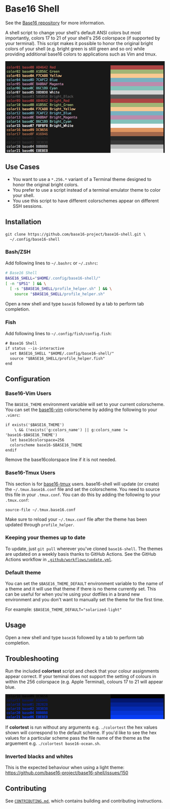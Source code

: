 # Base16 Shell

See the [Base16 repository][1] for more information.

A shell script to change your shell's default ANSI colors but most
importantly, colors 17 to 21 of your shell's 256 colorspace (if
supported by your terminal). This script makes it possible to honor the
original bright colors of your shell (e.g. bright green is still green
and so on) while providing additional base16 colors to applications such
as Vim and tmux.

![Base16 Shell][8]

## Use Cases

- You want to use a `*.256.*` variant of a Terminal theme designed to
  honor the original bright colors.
- You prefer to use a script instead of a terminal emulator theme to
  color your shell.
- You use this script to have different colorschemes appear on different
  SSH sessions.

## Installation

```shell
git clone https://github.com/base16-project/base16-shell.git \
  ~/.config/base16-shell
```

### Bash/ZSH

Add following lines to `~/.bashrc` or `~/.zshrc`:

```bash
# Base16 Shell
BASE16_SHELL="$HOME/.config/base16-shell/"
[ -n "$PS1" ] && \
  [ -s "$BASE16_SHELL/profile_helper.sh" ] && \
    source "$BASE16_SHELL/profile_helper.sh"
```

Open a new shell and type `base16` followed by a tab to perform tab
completion.

### Fish

Add following lines to `~/.config/fish/config.fish`:

```fish
# Base16 Shell
if status --is-interactive
  set BASE16_SHELL "$HOME/.config/base16-shell/"
  source "$BASE16_SHELL/profile_helper.fish"
end
```

## Configuration

### Base16-Vim Users

The `BASE16_THEME` environment variable will set to your current
colorscheme. You can set the [base16-vim][2] colorscheme by adding the
following to your `.vimrc`:

```vim
if exists('$BASE16_THEME')
    \ && (!exists('g:colors_name') || g:colors_name != 'base16-$BASE16_THEME')
  let base16colorspace=256
  colorscheme base16-$BASE16_THEME
endif
```

Remove the base16colorspace line if it is not needed.

### Base16-Tmux Users

This section is for [base16-tmux][3] users. base16-shell will update (or
create) the `~/.tmux.base16.conf` file and set the colorscheme. You need
to source this file in your `.tmux.conf`. You can do this by adding the
following to your `.tmux.conf`:

```
source-file ~/.tmux.base16.conf
```

Make sure to reload your `~/.tmux.conf` file after the theme has been
updated through `profile_helper`.

### Keeping your themes up to date

To update, just `git pull` wherever you've cloned `base16-shell`. The
themes are updated on a weekly basis thanks to GitHub Actions. See the
GitHub Actions workflow in [`.github/workflows/update.yml`][6].

### Default theme

You can set the `$BASE16_THEME_DEFAULT` environment variable to the name
of a theme and it will use that theme if there is no theme currently
set. This can be useful for when you're using your dotfiles in a brand
new environment and you don't want to manually set the theme for the
first time.

For example: `$BASE16_THEME_DEFAULT="solarized-light"` 

## Usage

Open a new shell and type `base16` followed by a tab to perform tab completion.

## Troubleshooting

Run the included **colortest** script and check that your colour
assignments appear correct. If your teminal does not support the setting
of colours in within the 256 colorspace (e.g. Apple Terminal), colours
17 to 21 will appear blue.

![setting 256 colourspace not supported][9]

If **colortest** is run without any arguments e.g. `./colortest` the hex
values shown will correspond to the default scheme. If you'd like to see
the hex values for a particular scheme pass the file name of the theme
as the arguement e.g. `./colortest base16-ocean.sh`.

### Inverted blacks and whites

This is the expected behaviour when using a light theme:
https://github.com/base16-project/base16-shell/issues/150

## Contributing

See [`CONTRIBUTING.md`][7], which contains building and contributing
instructions.

[1]: https://github.com/base16-project/base16
[2]: https://github.com/base16-project/base16-vim
[3]: https://github.com/mattdavis90/base16-tmux
[4]: https://github.com/base16-project/base16-builder-go
[5]: https://formulae.brew.sh
[6]: .github/workflows/update.yml
[7]: CONTRIBUTING.md
[8]: screenshots/base16-shell.png
[9]: screenshots/setting-256-colourspace-not-supported.png
